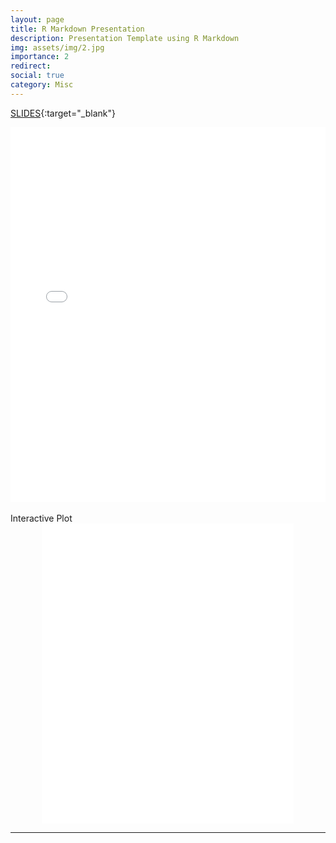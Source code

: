 ```yaml
---
layout: page
title: R Markdown Presentation
description: Presentation Template using R Markdown
img: assets/img/2.jpg
importance: 2
redirect:
social: true
category: Misc
---
```


[SLIDES](https://rpubs.com/hdo2021/HungDo_template){:target="\_blank"}

<center>
<div class="iframe-container">
<iframe class="responsive-iframe"
src="/assets/htmls/HungDo_template.html" width="100%" height="600px" allowfullscreen="" frameborder="0"></iframe>
</div>
</center>

<br>
Interactive Plot

<center>
<div class="iframe-container">
<iframe class="responsive-iframe"
src="/assets/htmls/ggplotly.html" width="80%" height="480px" allowfullscreen="" frameborder="0"></iframe>
</div>
</center>

---
